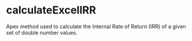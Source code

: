 # calculateExcelIRR
Apex method used to calculate the Internal Rate of Return (IRR) of a given set of double number values.

